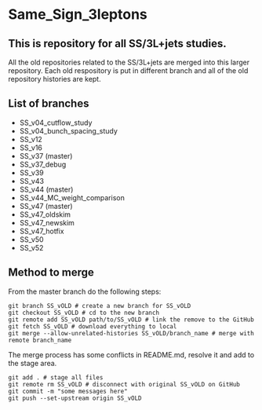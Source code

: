 # Same_Sign_3leptons
## This is repository for all SS/3L+jets studies.
All the old repositories related to the SS/3L+jets are merged into this larger repository.
Each old respository is put in different branch and all of the old repository histories are kept.

## List of branches
* SS_v04_cutflow_study
* SS_v04_bunch_spacing_study
* SS_v12
* SS_v16
* SS_v37 (master)
* SS_v37_debug
* SS_v39
* SS_v43
* SS_v44 (master)
* SS_v44_MC_weight_comparison
* SS_v47 (master)
* SS_v47_oldskim
* SS_v47_newskim
* SS_v47_hotfix
* SS_v50
* SS_v52

## Method to merge
From the master branch do the following steps:
```
git branch SS_vOLD # create a new branch for SS_vOLD
git checkout SS_vOLD # cd to the new branch
git remote add SS_vOLD path/to/SS_vOLD # link the remove to the GitHub
git fetch SS_vOLD # download everything to local
git merge --allow-unrelated-histories SS_vOLD/branch_name # merge with remote branch_name
```
The merge process has some conflicts in README.md, resolve it and add to the stage area.
```
git add . # stage all files
git remote rm SS_vOLD # disconnect with original SS_vOLD on GitHub
git commit -m "some messages here"
git push --set-upstream origin SS_vOLD
```
